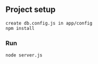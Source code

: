 ## Project setup
```
create db.config.js in app/config
npm install
```

### Run
```
node server.js
```
